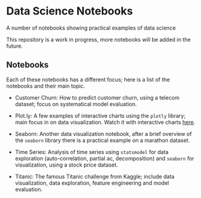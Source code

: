 # Data Science Notebooks
A number of notebooks showing practical examples of data science


This repository is a work in progress, more notebooks will be added in the future.

## Notebooks

Each of these notebooks has a different focus; here is a list of the notebooks and their main topic.

- Customer Churn: How to predict customer churn, using a telecom dataset; focus on systematical model evaluation.

- Plot.ly: A few examples of interactive charts using the `plotly` library; main focus in on data visualization. Watch it with interactive charts [here](http://nbviewer.jupyter.org/github/asolda/data_science_notebooks/blob/master/plotly.ipynb).

- Seaborn: Another data visualization notebook, after a brief overview of the `seaborn` library there is a practical example on a marathon dataset.

- Time Series: Analysis of time series using `statsmodel` for data exploration (auto-correlation, partial ac, decomposition) and `seaborn` for visualization, using a stock price dataset.

- Titanic: The famous Titanic challenge from Kaggle; include data visualization, data exploration, feature engineering and model evaluation.

